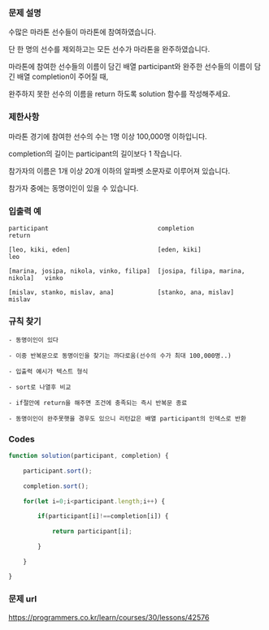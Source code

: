 ### 문제 설명

수많은 마라톤 선수들이 마라톤에 참여하였습니다. 

단 한 명의 선수를 제외하고는 모든 선수가 마라톤을 완주하였습니다.

마라톤에 참여한 선수들의 이름이 담긴 배열 participant와 완주한 선수들의 이름이 담긴 배열 completion이 주어질 때, 

완주하지 못한 선수의 이름을 return 하도록 solution 함수를 작성해주세요.


### 제한사항

마라톤 경기에 참여한 선수의 수는 1명 이상 100,000명 이하입니다.

completion의 길이는 participant의 길이보다 1 작습니다.

참가자의 이름은 1개 이상 20개 이하의 알파벳 소문자로 이루어져 있습니다.

참가자 중에는 동명이인이 있을 수 있습니다.


### 입출력 예

```
participant                              completion                         return

[leo, kiki, eden]                        [eden, kiki]                       leo

[marina, josipa, nikola, vinko, filipa]	 [josipa, filipa, marina, nikola]   vinko

[mislav, stanko, mislav, ana]            [stanko, ana, mislav]              mislav

```

### 규칙 찾기

```
- 동명이인이 있다

- 이중 반복문으로 동명이인을 찾기는 까다로움(선수의 수가 최대 100,000명..)

- 입출력 예시가 텍스트 형식

- sort로 나열후 비교

- if절안에 return을 해주면 조건에 충족되는 즉시 반복문 종료

- 동명이인이 완주못햇을 경우도 있으니 리턴값은 배열 participant의 인덱스로 반환
```


### Codes

```js
function solution(participant, completion) {
    
    participant.sort();
    
    completion.sort();
    
    for(let i=0;i<participant.length;i++) {
    
        if(participant[i]!==completion[i]) {
        
            return participant[i];
            
        }
        
    }
    
}
```


### 문제 url

https://programmers.co.kr/learn/courses/30/lessons/42576
